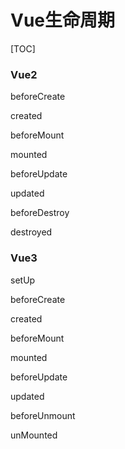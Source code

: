 # Vue生命周期

[TOC]


### Vue2

beforeCreate

created

beforeMount

mounted

beforeUpdate

updated

beforeDestroy

destroyed

### Vue3

setUp

beforeCreate

created

beforeMount

mounted

beforeUpdate

updated

beforeUnmount

unMounted